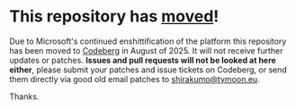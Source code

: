 # This repository has [moved](https://shinmera.com/projects/legit)!
Due to Microsoft's continued enshittification of the platform this repository has been moved to [Codeberg](https://shinmera.com/projects/legit) in August of 2025. It will not receive further updates or patches. **Issues and pull requests will not be looked at here either**, please submit your patches and issue tickets on Codeberg, or send them directly via good old email patches to [shirakumo@tymoon.eu](mailto:shirakumo@tymoon.eu).

Thanks.